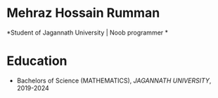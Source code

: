 # Mehraz Hossain Rumman
*Student of Jagannath University  | Noob programmer *

# Education

* Bachelors of Science (MATHEMATICS), *JAGANNATH UNIVERSITY*, 2019-2024

